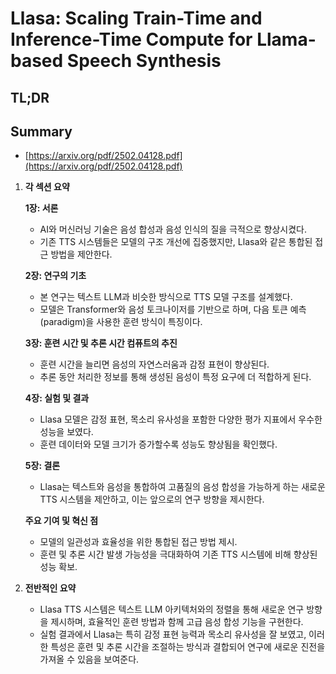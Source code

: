 # Llasa: Scaling Train-Time and Inference-Time Compute for Llama-based Speech Synthesis
## TL;DR
## Summary
- [https://arxiv.org/pdf/2502.04128.pdf](https://arxiv.org/pdf/2502.04128.pdf)

1. **각 섹션 요약**

   **1장: 서론**
   - AI와 머신러닝 기술은 음성 합성과 음성 인식의 질을 극적으로 향상시켰다.
   - 기존 TTS 시스템들은 모델의 구조 개선에 집중했지만, Llasa와 같은 통합된 접근 방법을 제안한다.

   **2장: 연구의 기초**
   - 본 연구는 텍스트 LLM과 비슷한 방식으로 TTS 모델 구조를 설계했다.
   - 모델은 Transformer와 음성 토크나이저를 기반으로 하며, 다음 토큰 예측(paradigm)을 사용한 훈련 방식이 특징이다.

   **3장: 훈련 시간 및 추론 시간 컴퓨트의 추진**
   - 훈련 시간을 늘리면 음성의 자연스러움과 감정 표현이 향상된다.
   - 추론 동안 처리한 정보를 통해 생성된 음성이 특정 요구에 더 적합하게 된다.

   **4장: 실험 및 결과**
   - Llasa 모델은 감정 표현, 목소리 유사성을 포함한 다양한 평가 지표에서 우수한 성능을 보였다.
   - 훈련 데이터와 모델 크기가 증가할수록 성능도 향상됨을 확인했다.

   **5장: 결론**
   - Llasa는 텍스트와 음성을 통합하여 고품질의 음성 합성을 가능하게 하는 새로운 TTS 시스템을 제안하고, 이는 앞으로의 연구 방향을 제시한다.

   **주요 기여 및 혁신 점**
   - 모델의 일관성과 효율성을 위한 통합된 접근 방법 제시.
   - 훈련 및 추론 시간 발생 가능성을 극대화하여 기존 TTS 시스템에 비해 향상된 성능 확보.

2. **전반적인 요약**
   - Llasa TTS 시스템은 텍스트 LLM 아키텍처와의 정렬을 통해 새로운 연구 방향을 제시하며, 효율적인 훈련 방법과 함께 고급 음성 합성 기능을 구현한다.
   - 실험 결과에서 Llasa는 특히 감정 표현 능력과 목소리 유사성을 잘 보였고, 이러한 특성은 훈련 및 추론 시간을 조절하는 방식과 결합되어 연구에 새로운 진전을 가져올 수 있음을 보여준다.